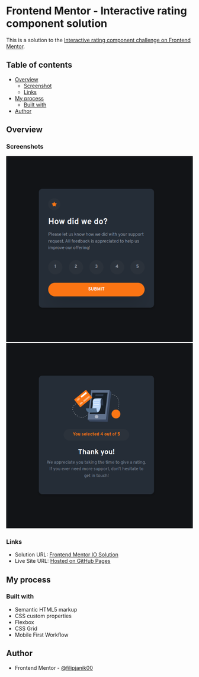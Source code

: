 # Frontend Mentor - Interactive rating component solution

This is a solution to the [Interactive rating component challenge on Frontend Mentor](https://www.frontendmentor.io/challenges/interactive-rating-component-koxpeBUmI).

## Table of contents

- [Overview](#overview)
  - [Screenshot](#screenshot)
  - [Links](#links)
- [My process](#my-process)
  - [Built with](#built-with)
- [Author](#author)

## Overview

### Screenshots

![](./screenshots/desktop-previev.png)
![](./screenshots/active-state.png)

### Links

- Solution URL: [Frontend Mentor IO Solution](https://www.frontendmentor.io/solutions/interactive-rating-component-using-tailwind-css-jHdwXrdTZR)
- Live Site URL: [Hosted on GitHub Pages](https://filipjanik00.github.io/interactive-rating-component/)

## My process

### Built with

- Semantic HTML5 markup
- CSS custom properties
- Flexbox
- CSS Grid
- Mobile First Workflow

## Author

- Frontend Mentor - [@filipjanik00](https://www.frontendmentor.io/profile/filipjanik00)
